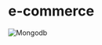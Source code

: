 # e-commerce

![Mongodb](https://img.shields.io/badge/MongoDB-white?style=for-the-badge&logo=mongodb&logoColor=4EA94B)


